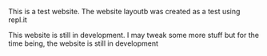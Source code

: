 This is a test website. The website layoutb was created as a test using repl.it

This website is still in development. I may tweak some more stuff but for the time being, the website is still in development
